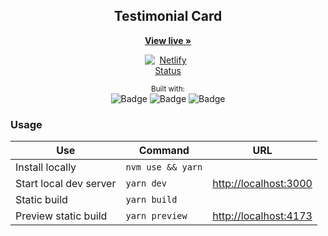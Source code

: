 <div align="center">
  <h2 align="center">Testimonial Card</h2>
  <p align="center">
<a href="https://apassanisi-testimonial-card.netlify.app" style=""><strong>View live »</strong></a>

  <div style="max-width: 75px;">

[![Netlify Status](https://api.netlify.com/api/v1/badges/f2c75246-b8c0-4e4a-902d-a215a70c7fa4/deploy-status)](https://app.netlify.com/sites/apassanisi-testimonial-card/deploys)

  </div>
  </p>
<small>Built with:</small>
<br/>
<img src="https://img.shields.io/badge/-Vue.js-2b2b2b?logo=vue.js&style=flat-square" alt="Badge">
<img src="https://img.shields.io/badge/TypeScript-2b2b2b?logo=Typescript&style=flat-square" alt="Badge">
<img src="https://img.shields.io/badge/Tailwind-2b2b2b?logo=TailwindCSS&style=flat-square" alt="Badge">
</div>

### Usage

| Use                    | Command           | URL                                            |
| ---------------------- | ----------------- | ---------------------------------------------- |
| Install locally        | `nvm use && yarn` |                                                |
| Start local dev server | `yarn dev`        | [http://localhost:3000](http://localhost:3000) |
| Static build           | `yarn build`      |                                                |
| Preview static build   | `yarn preview`      | [http://localhost:4173](http://localhost:4173) |
